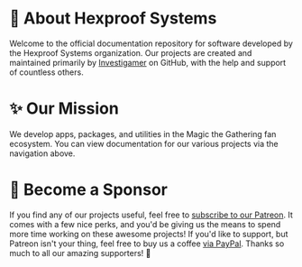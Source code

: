 # 🚀 About Hexproof Systems
Welcome to the official documentation repository for software developed by the Hexproof Systems organization. Our 
projects are created and maintained primarily by [Investigamer](https://github.com/Investigamer) on GitHub, with the 
help and support of countless others.

# ✨ Our Mission
We develop apps, packages, and utilities in the Magic the Gathering fan ecosystem. You can view documentation 
for our various projects via the navigation above.

# 💌 Become a Sponsor
If you find any of our projects useful, feel free to [subscribe to our Patreon](https://patreon.com/mpcfill). 
It comes with a few nice perks, and you'd be giving us the means to spend more time working on these awesome projects! 
If you'd like to support, but Patreon isn't your thing, feel free to buy us a coffee [via PayPal](https://www.paypal.com/donate/?hosted_button_id=D96NBC6ZAJ8H6). 
Thanks so much to all our amazing supporters! 🚀